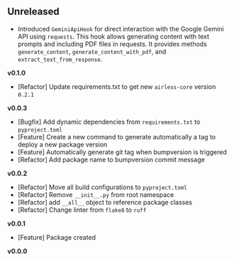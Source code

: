 ## Unreleased

- Introduced `GeminiApiHook` for direct interaction with the Google Gemini API using `requests`. This hook allows generating content with text prompts and including PDF files in requests. It provides methods `generate_content`, `generate_content_with_pdf`, and `extract_text_from_response`.

**v0.1.0**
- [Refactor] Update requirements.txt to get new `airless-core` version `0.2.1`

**v0.0.3**
- [Bugfix] Add dynamic dependencies from `requirements.txt` to `pyproject.toml`
- [Feature] Create a new command to generate automatically a tag to deploy a new package version
- [Feature] Automatically generate git tag when bumpversion is triggered
- [Refactor] Add package name to bumpversion commit message

**v0.0.2**
- [Refactor] Move all build configurations to `pyproject.toml`
- [Refactor] Remove `__init__.py` from root namespace
- [Refactor] add `__all__` object to reference package classes
- [Refactor] Change linter from `flake8` to `ruff`

**v0.0.1**
- [Feature] Package created

**v0.0.0**